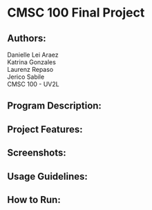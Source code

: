 # CMSC 100 Final Project
## Authors: 
Danielle Lei Araez   
Katrina Gonzales   
Laurenz Repaso  
Jerico Sabile  
CMSC 100 - UV2L    

## Program Description:

## Project Features:

## Screenshots:

## Usage Guidelines:

## How to Run:
